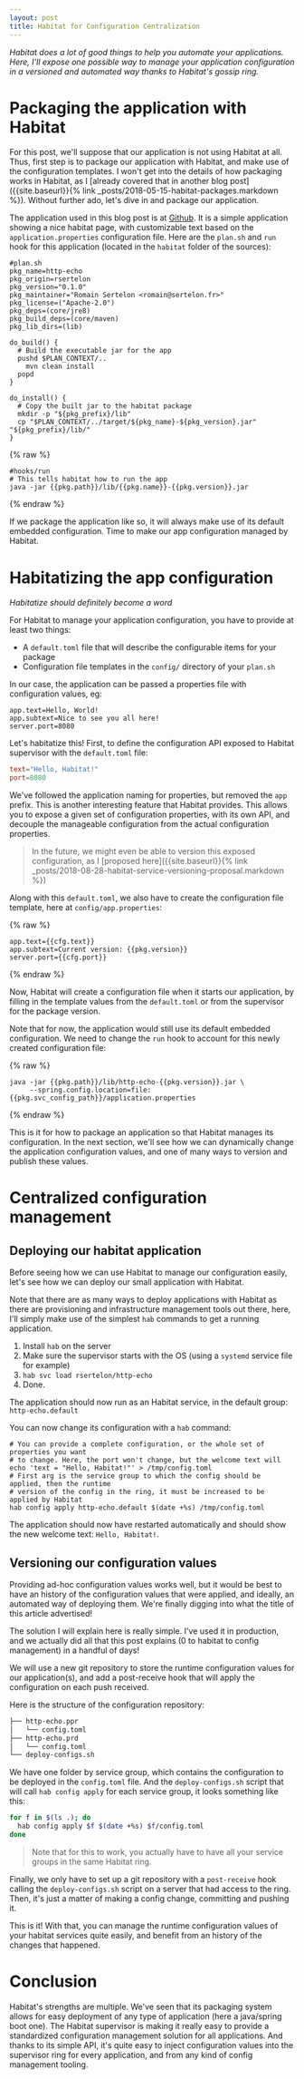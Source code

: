 ```yaml
---
layout: post
title: Habitat for Configuration Centralization
---
```


_Habitat does a lot of good things to help you automate your applications. Here, I'll expose one possible way to manage your application configuration in a versioned and automated way thanks to Habitat's gossip ring._

# Packaging the application with Habitat

For this post, we'll suppose that our application is not using Habitat at all. Thus, first step is to package our application with Habitat, and make use of the configuration templates. I won't get into the details of how packaging works in Habitat, as I [already covered that in another blog post]({{site.baseurl}}{% link _posts/2018-05-15-habitat-packages.markdown %}). Without further ado, let's dive in and package our application.

The application used in this blog post is at [Github](https://github.com/rsertelon/http-echo). It is a simple application showing a nice habitat page, with customizable text based on the `application.properties` configuration file. Here are the `plan.sh` and `run` hook for this application (located in the `habitat` folder of the sources):

```shell
#plan.sh
pkg_name=http-echo
pkg_origin=rsertelon
pkg_version="0.1.0"
pkg_maintainer="Romain Sertelon <romain@sertelon.fr>"
pkg_license=("Apache-2.0")
pkg_deps=(core/jre8)
pkg_build_deps=(core/maven)
pkg_lib_dirs=(lib)

do_build() {
  # Build the executable jar for the app
  pushd $PLAN_CONTEXT/..
    mvn clean install
  popd
}

do_install() {
  # Copy the built jar to the habitat package
  mkdir -p "${pkg_prefix}/lib"
  cp "$PLAN_CONTEXT/../target/${pkg_name}-${pkg_version}.jar" "${pkg_prefix}/lib/"
}
```

{% raw %}
```shell
#hooks/run
# This tells habitat how to run the app
java -jar {{pkg.path}}/lib/{{pkg.name}}-{{pkg.version}}.jar 
```
{% endraw %}

If we package the application like so, it will always make use of its default embedded configuration. Time to make our app configuration managed by Habitat.

# Habitatizing the app configuration

_Habitatize should definitely become a word_

For Habitat to manage your application configuration, you have to provide at least two things:

* A `default.toml` file that will describe the configurable items for your package
* Configuration file templates in the `config/` directory of your `plan.sh`

In our case, the application can be passed a properties file with configuration values, eg:

```properties
app.text=Hello, World!
app.subtext=Nice to see you all here!
server.port=8080
```

Let's habitatize this! First, to define the configuration API exposed to Habitat supervisor with the `default.toml` file:

```toml
text="Hello, Habitat!"
port=8080
```

We've followed the application naming for properties, but removed the `app` prefix. This is another interesting feature that Habitat provides. This allows you to expose a given set of configuration properties, with its own API, and decouple the manageable configuration from the actual configuration properties.

> In the future, we might even be able to version this exposed configuration, as I [proposed here]({{site.baseurl}}{% link _posts/2018-08-28-habitat-service-versioning-proposal.markdown %})

Along with this `default.toml`, we also have to create the configuration file template, here at `config/app.properties`:

{% raw %}
```properties
app.text={{cfg.text}}
app.subtext=Current version: {{pkg.version}}
server.port={{cfg.port}}
```
{% endraw %}

Now, Habitat will create a configuration file when it starts our application, by filling in the template values from the `default.toml` or from the supervisor for the package version.

Note that for now, the application would still use its default embedded configuration. We need to change the `run` hook to account for this newly created configuration file:

{% raw %}
```shell
java -jar {{pkg.path}}/lib/http-echo-{{pkg.version}}.jar \
     --spring.config.location=file:{{pkg.svc_config_path}}/application.properties
```
{% endraw %}

This is it for how to package an application so that Habitat manages its configuration. In the next section, we'll see how we can dynamically change the application configuration values, and one of many ways to version and publish these values.

# Centralized configuration management

## Deploying our habitat application

Before seeing how we can use Habitat to manage our configuration easily, let's see how we can deploy our small application with Habitat.

Note that there are as many ways to deploy applications with Habitat as there are provisioning and infrastructure management tools out there, here, I'll simply make use of the simplest `hab` commands to get a running application.

1. Install `hab` on the server
1. Make sure the supervisor starts with the OS (using a `systemd` service file for example)
1. `hab svc load rsertelon/http-echo`
1. Done.

The application should now run as an Habitat service, in the default group: `http-echo.default`

You can now change its configuration with a `hab` command:

```shell
# You can provide a complete configuration, or the whole set of properties you want 
# to change. Here, the port won't change, but the welcome text will
echo 'text = "Hello, Habitat!"' > /tmp/config.toml
# First arg is the service group to which the config should be applied, then the runtime 
# version of the config in the ring, it must be increased to be applied by Habitat
hab config apply http-echo.default $(date +%s) /tmp/config.toml 
```

The application should now have restarted automatically and should show the new welcome text: `Hello, Habitat!`.

## Versioning our configuration values

Providing ad-hoc configuration values works well, but it would be best to have an history of the configuration values that were applied, and ideally, an automated way of deploying them. We're finally digging into what the title of this article advertised!

The solution I will explain here is really simple. I've used it in production, and we actually did all that this post explains (0 to habitat to config management) in a handful of days!

We will use a new git repository to store the runtime configuration values for our application(s), and add a post-receive hook that will apply the configuration on each push received.

Here is the structure of the configuration repository:

```bash
├── http-echo.ppr
│   └── config.toml
├── http-echo.prd
│   └── config.toml
└── deploy-configs.sh
```

We have one folder by service group, which contains the configuration to be deployed in the `config.toml` file. And the `deploy-configs.sh` script that will call `hab config apply` for each service group, it looks something like this:

```bash
for f in $(ls .); do
  hab config apply $f $(date +%s) $f/config.toml
done
```

> Note that for this to work, you actually have to have all your service groups in the same Habitat ring.

Finally, we only have to set up a git repository with a `post-receive` hook calling the `deploy-configs.sh` script on a server that had access to the ring. Then, it's just a matter of making a config change, committing and pushing it.

This is it! With that, you can manage the runtime configuration values of your habitat services quite easily, and benefit from an history of the changes that happened.

# Conclusion

Habitat's strengths are multiple. We've seen that its packaging system allows for easy deployment of any type of application (here a java/spring boot one). The Habitat supervisor is making it really easy to provide a standardized configuration management solution for all applications. And thanks to its simple API, it's quite easy to inject configuration values into the supervisor ring for every application, and from any kind of config management tooling.